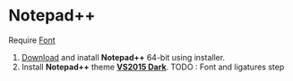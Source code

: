 # Notepad++
Require [Font](../Font.md)
1. [Download](https://notepad-plus-plus.org/download/) and inatall **Notepad++** 64-bit using installer.
2. Install **Notepad++** theme [**VS2015 Dark**](https://github.com/Nidre/VS2015-Dark-Npp).
TODO : Font and ligatures step
